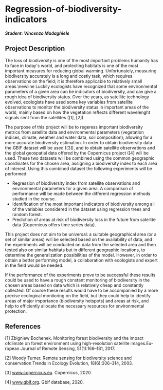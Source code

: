 # Regression-of-biodiversity-indicators
##### Student: Vincenzo Madaghiele

## Project Description

The loss of biodiversity is one of the most important problems humanity has to face in today's world, and protecting habitats is one of the most important measures for reducing global warming. Unfortunately, measuring biodiversity accurately is a long and costly task, which requires observations on the field; it is therefore applicable to relatively small areas.\newline
Luckily ecologists have recognized that some environmental parameters of a given area can be indicators of biodiversity, and can give a rough idea of biodiversity status. Over the years, as satellite technology evolved, ecologists have used some key variables from satellite observations to monitor the biodiversity status in important areas of the world, mainly based on how the vegetation reflects different wavelenght signals sent from the satellites ([1], [2]).

The purpose of this project will be to regeress important biodiversity metrics from satellite data and environmental parameters (vegetation indices, climate, weather and water data, soil composition); allowing for a more accurate biodiversity estimation. In order to obtain biodiversity data the GBIF dataset will be used ([3]), and to obtain satellite observations and the global geospatial data offered by the Copernicus project ([4] will be used. These two datasets will be combined using the common geographic coordinates for the chosen area, assigning a biodiversity index to each area of interest. Using this combined dataset the following experiments will be performed:

- Regression of biodiversity index from satellite observations and environmental parameters for a given area. A comparison of performance will be made between the different regression methods studied in the course.
- Identification of the most important indicators of biodiversity among all of the variables considered in the dataset using regression trees and random forest. 
- Prediction of areas at risk of biodiversity loss in the future from satellite data (Copernicus offers time series data).

This project does not aim to be universal: a suitable geographical area (or a set of similar areas) will be selected based on the availability of data, and the experiments will be conducted on data from the selected area and then tested also on similar habitats but in different geographic locations, to determine the generalization possibilities of the model. However, in order to obtain a better performing model, a collaboration with ecologists and expert in the field would be needed.

If the performance of the experiments prove to be successful these results could be used to have a rough constant monitoring of biodiversity in the chosen areas based on data which is relatively cheap and constantly collected. Of course these results would have to be accompanied by a more precise ecological monitoring on the field, but they could help to identify areas of major importance (biodiversity hotspots) and areas at risk, and help to efficiently allocate the necessary resources for environmental protection. 

## References

[1] Zbigniew  Bochenek.   Monitoring  forest  biodiversity  and  the  impact  ofclimate on forest environment using high-resolution satellite images.Eu-ropean Journal of Remote Sensing, 51(1):166–181, 2017.

[2] Woody Turner. Remote sensing for biodiversity science and conservation.Trends in Ecology Evolution, 18(6):306–314, 2003.

[3] www.copernicus.eu.  Copernicus, 2020

[4] www.gbif.org.  Gbif database, 2020.
